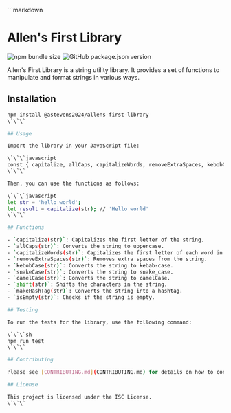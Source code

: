 \`\`\`markdown
# Allen's First Library

![npm bundle size](https://img.shields.io/bundlephobia/min/allens-first-library)
![GitHub package.json version](https://img.shields.io/github/package-json/v/astevens246/allens-first-library)

Allen's First Library is a string utility library. It provides a set of functions to manipulate and format strings in various ways.

## Installation

```sh
npm install @astevens2024/allens-first-library
\`\`\`

## Usage

Import the library in your JavaScript file:

\`\`\`javascript
const { capitalize, allCaps, capitalizeWords, removeExtraSpaces, kebobCase, snakeCase, camelCase, shift, makeHashTag, isEmpty } = require('@astevens2024/allens-first-library');
\`\`\`

Then, you can use the functions as follows:

\`\`\`javascript
let str = 'hello world';
let result = capitalize(str); // 'Hello world'
\`\`\`

## Functions

- `capitalize(str)`: Capitalizes the first letter of the string.
- `allCaps(str)`: Converts the string to uppercase.
- `capitalizeWords(str)`: Capitalizes the first letter of each word in the string.
- `removeExtraSpaces(str)`: Removes extra spaces from the string.
- `kebobCase(str)`: Converts the string to kebab-case.
- `snakeCase(str)`: Converts the string to snake_case.
- `camelCase(str)`: Converts the string to camelCase.
- `shift(str)`: Shifts the characters in the string.
- `makeHashTag(str)`: Converts the string into a hashtag.
- `isEmpty(str)`: Checks if the string is empty.

## Testing

To run the tests for the library, use the following command:

\`\`\`sh
npm run test
\`\`\`

## Contributing

Please see [CONTRIBUTING.md](CONTRIBUTING.md) for details on how to contribute to this project.

## License

This project is licensed under the ISC License.
\`\`\`
